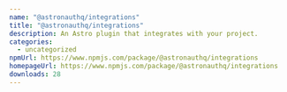 ```yaml
---
name: "@astronauthq/integrations"
title: "@astronauthq/integrations"
description: An Astro plugin that integrates with your project.
categories:
  - uncategorized
npmUrl: https://www.npmjs.com/package/@astronauthq/integrations
homepageUrl: https://www.npmjs.com/package/@astronauthq/integrations
downloads: 28
---
```

